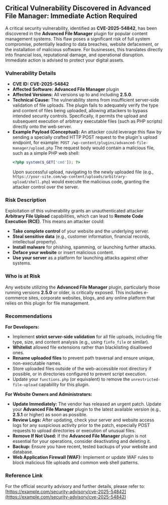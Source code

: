 ## Critical Vulnerability Discovered in Advanced File Manager: Immediate Action Required

A critical security vulnerability, identified as **CVE-2025-54842**, has been discovered in the **Advanced File Manager** plugin for popular content management systems. This flaw poses a significant risk of full system compromise, potentially leading to data breaches, website defacement, or the installation of malicious software. For businesses, this translates directly into financial loss, reputational damage, and operational disruption. Immediate action is advised to protect your digital assets.

### Vulnerability Details

*   **CVE ID:** **CVE-2025-54842**
*   **Affected Software:** **Advanced File Manager** plugin
*   **Affected Versions:** All versions up to and including **2.5.0**.
*   **Technical Cause:** The vulnerability stems from insufficient server-side validation of file uploads. The plugin fails to adequately verify the type and content of files being uploaded, allowing attackers to bypass intended security controls. Specifically, it permits the upload and subsequent execution of arbitrary executable files (such as PHP scripts) directly onto the web server.
*   **Example Payload (Conceptual):**
    An attacker could leverage this flaw by sending a specially crafted HTTP POST request to the plugin's upload endpoint, for example:
    `POST /wp-content/plugins/advanced-file-manager/upload.php`
    The request body would contain a malicious file, such as a simple PHP web shell:
    ```php
    <?php system($_GET['cmd']); ?>
    ```
    Upon successful upload, navigating to the newly uploaded file (e.g., `https://your-site.com/wp-content/uploads/arbitrary-upload/shell.php`) would execute the malicious code, granting the attacker control over the server.

### Risk Description

Exploitation of this vulnerability grants an unauthenticated attacker **Arbitrary File Upload** capabilities, which can lead to **Remote Code Execution (RCE)**. This means an attacker could:
*   **Take complete control** of your website and the underlying server.
*   **Steal sensitive data** (e.g., customer information, financial records, intellectual property).
*   **Install malware** for phishing, spamming, or launching further attacks.
*   **Deface your website** or insert malicious content.
*   **Use your server** as a platform for launching attacks against other systems.

### Who is at Risk

Any website utilizing the **Advanced File Manager** plugin, particularly those running versions **2.5.0** or older, is critically exposed. This includes e-commerce sites, corporate websites, blogs, and any online platform that relies on this plugin for file management.

### Recommendations

**For Developers:**
*   Implement **strict server-side validation** for all file uploads, including file type, size, and content analysis (e.g., using `finfo_file` or similar).
*   **Whitelist** allowed file extensions rather than blacklisting disallowed ones.
*   **Rename uploaded files** to prevent path traversal and ensure unique, non-executable names.
*   Store uploaded files outside of the web-accessible root directory if possible, or in directories configured to prevent script execution.
*   Update your `functions.php` (or equivalent) to remove the `unrestricted-file-upload` capability for this plugin.

**For Website Owners and Administrators:**
*   **Update Immediately:** The vendor has released an urgent patch. Update your **Advanced File Manager** plugin to the latest available version (e.g., **2.5.1** or higher) as soon as possible.
*   **Review Logs:** After updating, check your server and website access logs for any suspicious activity prior to the patch, especially POST requests to upload directories or execution of unusual files.
*   **Remove If Not Used:** If the **Advanced File Manager** plugin is not essential for your operations, consider deactivating and deleting it.
*   **Backup:** Ensure you have recent, tested backups of your website and database.
*   **Web Application Firewall (WAF):** Implement or update WAF rules to block malicious file uploads and common web shell patterns.

### Reference Link

For the official security advisory and further details, please refer to:
[https://example.com/security-advisory/cve-2025-54842](https://example.com/security-advisory/cve-2025-54842)